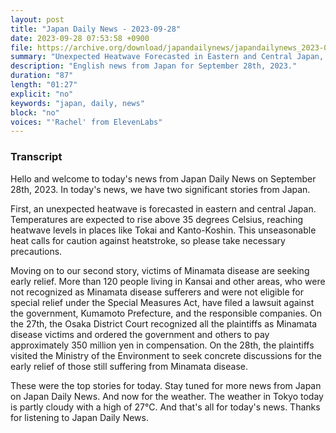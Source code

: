```yaml
---
layout: post
title: "Japan Daily News - 2023-09-28"
date: 2023-09-28 07:53:58 +0900
file: https://archive.org/download/japandailynews/japandailynews_2023-09-28.mp3
summary: "Unexpected Heatwave Forecasted in Eastern and Central Japan, and Compensation for Minamata Disease Victims, & more…"
description: "English news from Japan for September 28th, 2023."
duration: "87"
length: "01:27"
explicit: "no"
keywords: "japan, daily, news"
block: "no"
voices: "'Rachel' from ElevenLabs"
---
```


### Transcript

Hello and welcome to today's news from Japan Daily News on September 28th, 2023. In today's news, we have two significant stories from Japan.

First, an unexpected heatwave is forecasted in eastern and central Japan. Temperatures are expected to rise above 35 degrees Celsius, reaching heatwave levels in places like Tokai and Kanto-Koshin. This unseasonable heat calls for caution against heatstroke, so please take necessary precautions.

Moving on to our second story, victims of Minamata disease are seeking early relief. More than 120 people living in Kansai and other areas, who were not recognized as Minamata disease sufferers and were not eligible for special relief under the Special Measures Act, have filed a lawsuit against the government, Kumamoto Prefecture, and the responsible companies. On the 27th, the Osaka District Court recognized all the plaintiffs as Minamata disease victims and ordered the government and others to pay approximately 350 million yen in compensation. On the 28th, the plaintiffs visited the Ministry of the Environment to seek concrete discussions for the early relief of those still suffering from Minamata disease.

These were the top stories for today. Stay tuned for more news from Japan on Japan Daily News. And now for the weather. The weather in Tokyo today is partly cloudy with a high of 27°C.  And that's all for today's news. Thanks for listening to Japan Daily News.
